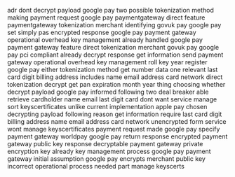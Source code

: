 adr dont decrypt payload google pay two possible tokenization method making payment request google pay paymentgateway direct feature paymentgateway tokenization merchant identifying govuk pay google pay set simply pas encrypted response google pay payment gateway operational overhead key management already handled google pay payment gateway feature direct tokenization merchant govuk pay google pay pci compliant already decrypt response get information send payment gateway operational overhead key management roll key year register google pay either tokenization method get number data one relevant last card digit billing address includes name email address card network direct tokenization decrypt get pan expiration month year thing choosing whether decrypt payload google pay informed following two deal breaker able retrieve cardholder name email last digit card dont want service manage sort keyscertificates unlike current implementation apple pay chosen decrypting payload following reason get information require last card digit billing address name email address card network unencrypted form service wont manage keyscertificates payment request made google pay specify payment gateway worldpay google pay return response encrypted payment gateway public key response decryptable payment gateway private encryption key already key management process google pay payment gateway initial assumption google pay encrypts merchant public key incorrect operational process needed part manage keyscerts